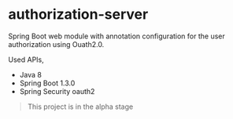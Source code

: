 authorization-server
==========================

Spring Boot web module with annotation configuration for the user authorization using Ouath2.0.

Used APIs,

- Java 8
- Spring Boot 1.3.0
- Spring Security oauth2

> This project is in the alpha stage
